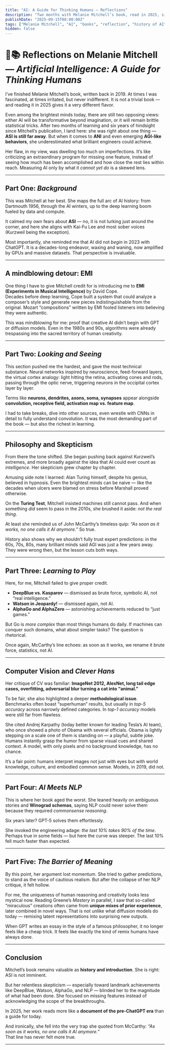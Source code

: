 ```yaml
---
title: "AI: A Guide for Thinking Humans — Reflections"
description: "Two months with Melanie Mitchell’s book, read in 2025, six years after its publication. Between history, convolutional networks, AlphaGo, Winograd schemas, and the eternal AI effect."
publishDate: "2025-09-15T08:00:00Z"
tags: ["Melanie Mitchell", "AI", "books", "reflection", "history of AI", "AlphaGo", "Winograd"]
hidden: false
---
```


# 🤖📚 Reflections on Melanie Mitchell — *Artificial Intelligence: A Guide for Thinking Humans*

I’ve finished Melanie Mitchell’s book, written back in 2019. At times I was fascinated, at times irritated, but never indifferent. It is not a trivial book — and reading it in 2025 gives it a very different flavor.  

Even among the brightest minds today, there are still two opposing views: either AI will be transformative beyond imagination, or it will remain brittle statistical tricks. After two months of learning and six years of hindsight since Mitchell’s publication, I land here: she was right about one thing — **ASI is still far away**. But when it comes to **ANI** and even emerging **AGI-like behaviors**, she underestimated what brilliant engineers could achieve.  

Her flaw, in my view, was dwelling too much on imperfections. It’s like criticizing an extraordinary program for missing one feature, instead of seeing how much has been accomplished and how close the rest lies within reach. Measuring AI only by what it *cannot yet do* is a skewed lens.

---

## Part One: *Background*

This was Mitchell at her best. She maps the full arc of AI history: from Dartmouth 1956, through the AI winters, up to the deep learning boom fueled by data and compute.  

It calmed my own fears about **ASI** — no, it is not lurking just around the corner, and here she aligns with Kai-Fu Lee and most sober voices (Kurzweil being the exception).  

Most importantly, she reminded me that AI did not *begin* in 2023 with ChatGPT. It is a decades-long endeavor, waxing and waning, now amplified by GPUs and massive datasets. That perspective is invaluable.

---

## A mindblowing detour: EMI

One thing I have to give Mitchell credit for is introducing me to **EMI (Experiments in Musical Intelligence)** by David Cope.  
Decades before deep learning, Cope built a system that could analyze a composer’s style and generate new pieces indistinguishable from the original. Mozart “compositions” written by EMI fooled listeners into believing they were authentic.  

This was mindblowing for me: proof that creative AI didn’t begin with GPT or diffusion models. Even in the 1980s and 90s, algorithms were already trespassing into the sacred territory of human creativity.  

---

## Part Two: *Looking and Seeing*

This section pushed me the hardest, and gave the most technical substance. Neural networks inspired by neuroscience, feed-forward layers, the virtual cortex analogy: light hitting the retina, activating cones and rods, passing through the optic nerve, triggering neurons in the occipital cortex layer by layer.  

Terms like **neurons, dendrites, axons, soma, synapses** appear alongside **convolution, receptive field, activation map vs. feature map**.  

I had to take breaks, dive into other sources, even wrestle with CNNs in detail to fully understand convolution. It was the most demanding part of the book — but also the richest in learning.

---

## Philosophy and Skepticism

From there the tone shifted. She began pushing back against Kurzweil’s extremes, and more broadly against the idea that AI could ever count as *intelligence*. Her skepticism grew chapter by chapter.  

Amusing side note I learned: Alan Turing himself, despite his genius, believed in hypnosis. Even the brightest minds can be naive — like the decades when ulcers were blamed on stress before Marshall proved otherwise.  

On the **Turing Test**, Mitchell insisted machines still cannot pass. And when something *did* seem to pass in the 2010s, she brushed it aside: *not the real thing*.  

At least she reminded us of John McCarthy’s timeless quip: *“As soon as it works, no one calls it AI anymore.”* So true.  

History also shows why we shouldn’t fully trust expert predictions: in the 60s, 70s, 80s, many brilliant minds said AGI was just a few years away. They were wrong then, but the lesson cuts both ways.

---

## Part Three: *Learning to Play*

Here, for me, Mitchell failed to give proper credit.  
- **DeepBlue vs. Kasparov** — dismissed as brute force, symbolic AI, not “real intelligence.”  
- **Watson in Jeopardy!** — dismissed again, not AI.  
- **AlphaGo and AlphaZero** — astonishing achievements reduced to “just games.”  

But Go is *more complex* than most things humans do daily. If machines can conquer such domains, what about simpler tasks? The question is rhetorical.  

Once again, McCarthy’s line echoes: as soon as it works, we rename it brute force, statistics, not AI.

---

## Computer Vision and *Clever Hans*

Her critique of CV was familiar: **ImageNet 2012, AlexNet, long tail edge cases, overfitting, adversarial blur turning a cat into “animal.”**  

To be fair, she also highlighted a deeper **methodological issue**. Benchmarks often boast “superhuman” results, but usually in *top-5 accuracy* across narrowly defined categories. In *top-1 accuracy* models were still far from flawless.  

She cited Andrej Karpathy (today better known for leading Tesla’s AI team), who once showed a photo of Obama with several officials. Obama is lightly stepping on a scale one of them is standing on — a playful, subtle joke. Humans instantly grasp the humor from sparse visual cues and shared context. A model, with only pixels and no background knowledge, has no chance.  

It’s a fair point: humans interpret images not just with eyes but with world knowledge, culture, and embodied common sense. Models, in 2019, did not.

---

## Part Four: *AI Meets NLP*

This is where her book aged the worst. She leaned heavily on ambiguous stories and **Winograd schemas**, saying NLP could never solve them because they required *commonsense reasoning*.  

Six years later? GPT-5 solves them effortlessly.  

She invoked the engineering adage: *the last 10% takes 90% of the time*. Perhaps true in some fields — but here the curve was steeper. The last 10% fell much faster than expected.  

---

## Part Five: *The Barrier of Meaning*

By this point, her argument lost momentum. She tried to gather predictions, to stand as the voice of cautious realism. But after the collapse of her NLP critique, it felt hollow.  

For me, the uniqueness of human reasoning and creativity looks less mystical now. Reading Greene’s *Mastery* in parallel, I saw that so-called “miraculous” creations often came from **unique mixes of prior experience**, later combined in novel ways. That is not unlike what diffusion models do today — remixing latent representations into surprising new outputs.  

When GPT writes an essay in the style of a famous philosopher, it no longer feels like a cheap trick. It feels like exactly the kind of remix humans have always done.

---

## Conclusion

Mitchell’s book remains valuable as **history and introduction**. She is right: ASI is not imminent.  

But her relentless skepticism — especially toward landmark achievements like DeepBlue, Watson, AlphaGo, and NLP — blinded her to the magnitude of what had been done. She focused on missing features instead of acknowledging the scope of the breakthroughs.  

In 2025, her work reads more like a **document of the pre-ChatGPT era** than a guide for today.  

And ironically, she fell into the very trap she quoted from McCarthy: *“As soon as it works, no one calls it AI anymore.”*  
That line has never felt more true.  

---


